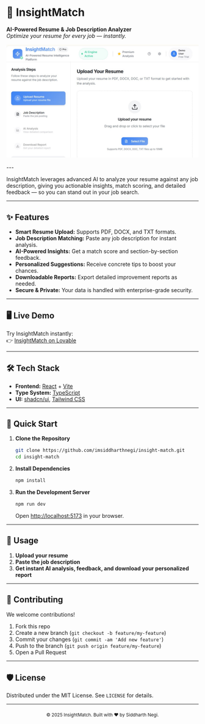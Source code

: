 # 🚀 InsightMatch

**AI-Powered Resume & Job Description Analyzer**  
_Optimize your resume for every job — instantly._
<p align="center">
  <img src="src/InsightMatch.jpg" alt="InsightMatch Screenshot" width="800"/>
</p>
---

InsightMatch leverages advanced AI to analyze your resume against any job description, giving you actionable insights, match scoring, and detailed feedback — so you can stand out in your job search.

---

## ✨ Features

- **Smart Resume Upload:** Supports PDF, DOCX, and TXT formats.
- **Job Description Matching:** Paste any job description for instant analysis.
- **AI-Powered Insights:** Get a match score and section-by-section feedback.
- **Personalized Suggestions:** Receive concrete tips to boost your chances.
- **Downloadable Reports:** Export detailed improvement reports as needed.
- **Secure & Private:** Your data is handled with enterprise-grade security.

---

## 🖥️ Live Demo

Try InsightMatch instantly:  
👉 [InsightMatch on Lovable](https://lovable.dev/projects/0cc6d20c-28a3-493e-996c-f8f6bd8e4889)

---

## 🛠️ Tech Stack

- **Frontend:** [React](https://react.dev/) + [Vite](https://vitejs.dev/)
- **Type System:** [TypeScript](https://www.typescriptlang.org/)
- **UI:** [shadcn/ui](https://ui.shadcn.com/), [Tailwind CSS](https://tailwindcss.com/)

---

## 🚦 Quick Start

1. **Clone the Repository**
   ```bash
   git clone https://github.com/imsiddharthnegi/insight-match.git
   cd insight-match
   ```

2. **Install Dependencies**
   ```bash
   npm install
   ```

3. **Run the Development Server**
   ```bash
   npm run dev
   ```
   Open [http://localhost:5173](http://localhost:5173) in your browser.

---

## 📝 Usage

1. **Upload your resume**
2. **Paste the job description**
3. **Get instant AI analysis, feedback, and download your personalized report**

---

## 💼 Contributing

We welcome contributions!  
1. Fork this repo
2. Create a new branch (`git checkout -b feature/my-feature`)
3. Commit your changes (`git commit -am 'Add new feature'`)
4. Push to the branch (`git push origin feature/my-feature`)
5. Open a Pull Request

---

## 🛡️ License

Distributed under the MIT License. See `LICENSE` for details.

---


<p align="center">
  <sub>© 2025 InsightMatch. Built with ❤️ by Siddharth Negi.</sub>
</p>
